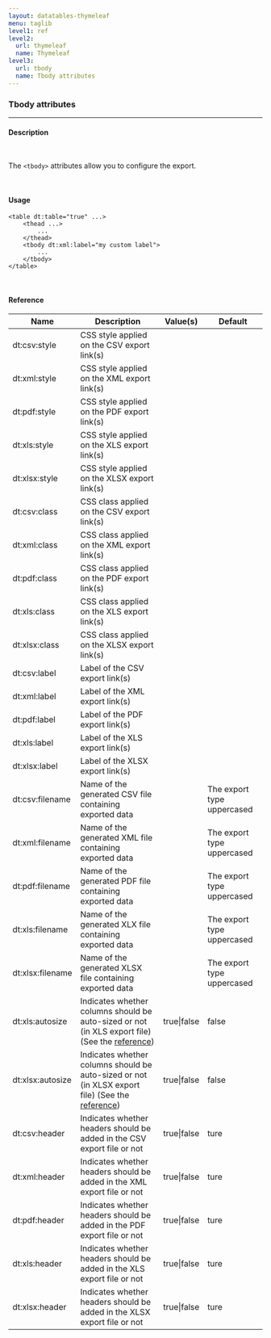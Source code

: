 ```yaml
---
layout: datatables-thymeleaf
menu: taglib
level1: ref
level2:
  url: thymeleaf
  name: Thymeleaf
level3:
  url: tbody
  name: Tbody attributes
---
```


<h3>Tbody attributes</h3>
<hr />

<h4>Description</h4>
<br />

The <code>&lt;tbody&gt;</code> attributes allow you to configure the export.

<br />
<h4>Usage</h4>

    <table dt:table="true" ...>
        <thead ...>
            ...
        </thead>
        <tbody dt:xml:label="my custom label">
            ...
        </tbody>
    </table>

<br />
<h4>Reference</h4>

<table id="tableReference" class="table table-striped table-bordered">
  <thead>
    <tr>
      <th>Name</th>
      <th>Description</th>
      <th>Value(s)</th>
      <th>Default</th>
    </tr>
  </thead>
  <tbody>
  <tr>
    <td>dt:csv:style</td>
    <td>CSS style applied on the CSV export link(s)</td>
    <td></td>
    <td></td>
  </tr>
  <tr>
    <td>dt:xml:style</td>
    <td>CSS style applied on the XML export link(s)</td>
    <td></td>
    <td></td>
  </tr>
  <tr>
    <td>dt:pdf:style</td>
    <td>CSS style applied on the PDF export link(s)</td>
    <td></td>
    <td></td>
  </tr>
  <tr>
    <td>dt:xls:style</td>
    <td>CSS style applied on the XLS export link(s)</td>
    <td></td>
    <td></td>
  </tr>
  <tr>
    <td>dt:xlsx:style</td>
    <td>CSS style applied on the XLSX export link(s)</td>
    <td></td>
    <td></td>
  </tr>
  <tr>
    <td>dt:csv:class</td>
    <td>CSS class applied on the CSV export link(s)</td>
    <td></td>
    <td></td>
  </tr>
  <tr>
    <td>dt:xml:class</td>
    <td>CSS class applied on the XML export link(s)</td>
    <td></td>
    <td></td>
  </tr>
  <tr>
    <td>dt:pdf:class</td>
    <td>CSS class applied on the PDF export link(s)</td>
    <td></td>
    <td></td>
  </tr>
  <tr>
    <td>dt:xls:class</td>
    <td>CSS class applied on the XLS export link(s)</td>
    <td></td>
    <td></td>
  </tr>
  <tr>
    <td>dt:xlsx:class</td>
    <td>CSS class applied on the XLSX export link(s)</td>
    <td></td>
    <td></td>
  </tr>
  <tr>
    <td>dt:csv:label</td>
    <td>Label of the CSV export link(s)</td>
    <td></td>
    <td></td>
  </tr>
  <tr>
    <td>dt:xml:label</td>
    <td>Label of the XML export link(s)</td>
    <td></td>
    <td></td>
  </tr>
  <tr>
    <td>dt:pdf:label</td>
    <td>Label of the PDF export link(s)</td>
    <td></td>
    <td></td>
  </tr>
  <tr>
    <td>dt:xls:label</td>
    <td>Label of the XLS export link(s)</td>
    <td></td>
    <td></td>
  </tr>
  <tr>
    <td>dt:xlsx:label</td>
    <td>Label of the XLSX export link(s)</td>
    <td></td>
    <td></td>
  </tr>
  <tr>
    <td>dt:csv:filename</td>
    <td>Name of the generated CSV file containing exported data</td>
    <td></td>
    <td>The export type uppercased</td>
  </tr>
  <tr>
    <td>dt:xml:filename</td>
    <td>Name of the generated XML file containing exported data</td>
    <td></td>
    <td>The export type uppercased</td>
  </tr>
  <tr>
    <td>dt:pdf:filename</td>
    <td>Name of the generated PDF file containing exported data</td>
    <td></td>
    <td>The export type uppercased</td>
  </tr>
  <tr>
    <td>dt:xls:filename</td>
    <td>Name of the generated XLX file containing exported data</td>
    <td></td>
    <td>The export type uppercased</td>
  </tr>
  <tr>
    <td>dt:xlsx:filename</td>
    <td>Name of the generated XLSX file containing exported data</td>
    <td></td>
    <td>The export type uppercased</td>
  </tr>
  <tr>
    <td>dt:xls:autosize</td>
    <td>Indicates whether columns should be auto-sized or not (in XLS export file) (See the <a href="http://poi.apache.org/spreadsheet/quick-guide.html#Autofit">reference</a>)</td>
    <td>true|false</td>
    <td>false</td>
  </tr>
  <tr>
    <td>dt:xlsx:autosize</td>
    <td>Indicates whether columns should be auto-sized or not (in XLSX export file) (See the <a href="http://poi.apache.org/spreadsheet/quick-guide.html#Autofit">reference</a>)</td>
    <td>true|false</td>
    <td>false</td>
  </tr>
  <tr>
    <td>dt:csv:header</td>
    <td>Indicates whether headers should be added in the CSV export file or not</td>
    <td>true|false</td>
    <td>ture</td>
  </tr>
  <tr>
    <td>dt:xml:header</td>
    <td>Indicates whether headers should be added in the XML export file or not</td>
    <td>true|false</td>
    <td>ture</td>
  </tr>
  <tr>
    <td>dt:pdf:header</td>
    <td>Indicates whether headers should be added in the PDF export file or not</td>
    <td>true|false</td>
    <td>ture</td>
  </tr>
  <tr>
    <td>dt:xls:header</td>
    <td>Indicates whether headers should be added in the XLS export file or not</td>
    <td>true|false</td>
    <td>ture</td>
  </tr>
  <tr>
    <td>dt:xlsx:header</td>
    <td>Indicates whether headers should be added in the XLSX export file or not</td>
    <td>true|false</td>
    <td>ture</td>
  </tr>
  </tbody>
</table>

<link rel="stylesheet" href="//ajax.aspnetcdn.com/ajax/jquery.dataTables/1.9.4/css/jquery.dataTables.css" />
<script src="http://ajax.aspnetcdn.com/ajax/jquery.dataTables/1.9.4/jquery.dataTables.min.js">
</script>
<script src="/assets/js/site_reference.js">
</script>